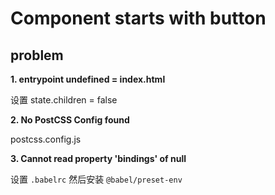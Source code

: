 # Component starts with button

## problem

**1. entrypoint undefined = index.html**

设置 state.children = false

**2. No PostCSS Config found**

postcss.config.js

**3. Cannot read property 'bindings' of null**

设置 ```.babelrc```
然后安装
```@babel/preset-env```

